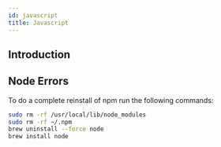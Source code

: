 ```yaml
---
id: javascript
title: Javascript
---
```


## Introduction

## Node Errors

To do a complete reinstall of npm run the following commands:

```bash
sudo rm -rf /usr/local/lib/node_modules
sudo rm -rf ~/.npm
brew uninstall --force node
brew install node
```
